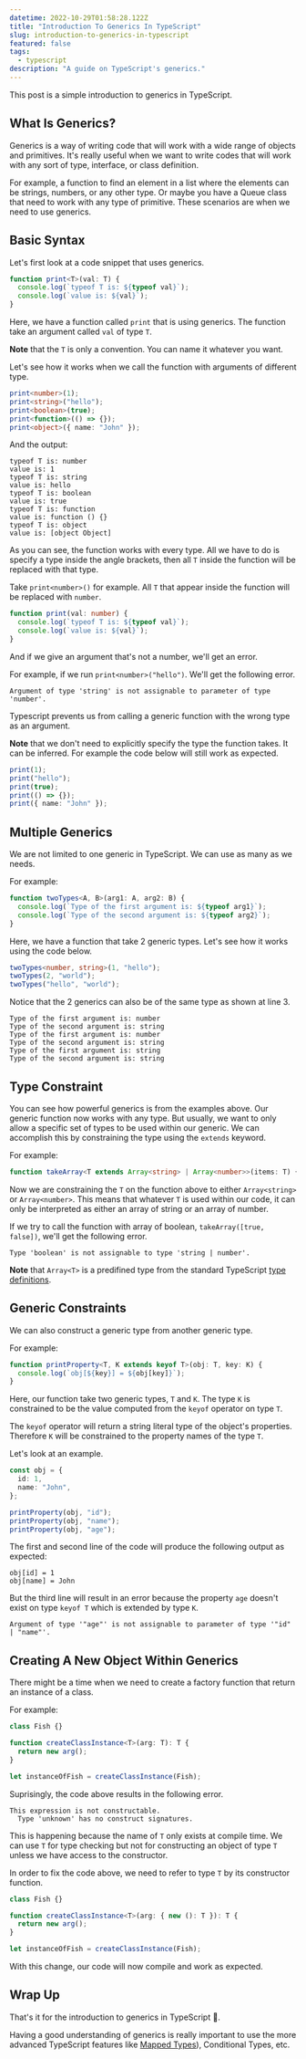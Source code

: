 ```yaml
---
datetime: 2022-10-29T01:58:28.122Z
title: "Introduction To Generics In TypeScript"
slug: introduction-to-generics-in-typescript
featured: false
tags:
  - typescript
description: "A guide on TypeScript's generics."
---
```


This post is a simple introduction to generics in TypeScript.

## What Is Generics?

Generics is a way of writing code that will work with a wide range of objects and primitives. It's really useful when we want to write codes that will work with any sort of type, interface, or class definition.

For example, a function to find an element in a list where the elements can be strings, numbers, or any other type. Or maybe you have a Queue class that need to work with any type of primitive. These scenarios are when we need to use generics.

## Basic Syntax

Let's first look at a code snippet that uses generics.

```ts
function print<T>(val: T) {
  console.log(`typeof T is: ${typeof val}`);
  console.log(`value is: ${val}`);
}
```

Here, we have a function called `print` that is using generics. The function take an argument called `val` of type `T`.

**Note** that the `T` is only a convention. You can name it whatever you want.

Let's see how it works when we call the function with arguments of different type.

```ts
print<number>(1);
print<string>("hello");
print<boolean>(true);
print<function>(() => {});
print<object>({ name: "John" });
```

And the output:

```
typeof T is: number
value is: 1
typeof T is: string
value is: hello
typeof T is: boolean
value is: true
typeof T is: function
value is: function () {}
typeof T is: object
value is: [object Object]
```

As you can see, the function works with every type. All we have to do is specify a type inside the angle brackets, then all `T` inside the function will be replaced with that type.

Take `print<number>()` for example. All `T` that appear inside the function will be replaced with `number`.

```ts
function print(val: number) {
  console.log(`typeof T is: ${typeof val}`);
  console.log(`value is: ${val}`);
}
```

And if we give an argument that's not a number, we'll get an error.

For example, if we run `print<number>("hello")`. We'll get the following error.

```
Argument of type 'string' is not assignable to parameter of type 'number'.
```

Typescript prevents us from calling a generic function with the wrong type as an argument.

**Note** that we don't need to explicitly specify the type the function takes. It can be inferred. For example the code below will still work as expected.

```ts
print(1);
print("hello");
print(true);
print(() => {});
print({ name: "John" });
```

## Multiple Generics

We are not limited to one generic in TypeScript. We can use as many as we needs.

For example:

```ts
function twoTypes<A, B>(arg1: A, arg2: B) {
  console.log(`Type of the first argument is: ${typeof arg1}`);
  console.log(`Type of the second argument is: ${typeof arg2}`);
}
```

Here, we have a function that take 2 generic types. Let's see how it works using the code below.

```ts
twoTypes<number, string>(1, "hello");
twoTypes(2, "world");
twoTypes("hello", "world");
```

Notice that the 2 generics can also be of the same type as shown at line 3.

```
Type of the first argument is: number
Type of the second argument is: string
Type of the first argument is: number
Type of the second argument is: string
Type of the first argument is: string
Type of the second argument is: string
```

## Type Constraint

You can see how powerful generics is from the examples above. Our generic function now works with any type. But usually, we want to only allow a specific set of types to be used within our generic. We can accomplish this by constraining the type using the `extends` keyword.

For example:

```ts
function takeArray<T extends Array<string> | Array<number>>(items: T) {}
```

Now we are constraining the `T` on the function above to either `Array<string>` or `Array<number>`. This means that whatever `T` is used within our code, it can only be interpreted as either an array of string or an array of number.

If we try to call the function with array of boolean, `takeArray([true, false])`, we'll get the following error.

```
Type 'boolean' is not assignable to type 'string | number'.
```

**Note** that `Array<T>` is a predifined type from the standard TypeScript [type definitions](https://github.com/microsoft/TypeScript/blob/main/lib/lib.es5.d.ts).

## Generic Constraints

We can also construct a generic type from another generic type.

For example:

```ts
function printProperty<T, K extends keyof T>(obj: T, key: K) {
  console.log(`obj[${key}] = ${obj[key]}`);
}
```

Here, our function take two generic types, `T` and `K`. The type `K` is constrained to be the value computed from the `keyof` operator on type `T`.

The `keyof` operator will return a string literal type of the object's properties. Therefore `K` will be constrained to the property names of the type `T`.

Let's look at an example.

```ts
const obj = {
  id: 1,
  name: "John",
};

printProperty(obj, "id");
printProperty(obj, "name");
printProperty(obj, "age");
```

The first and second line of the code will produce the following output as expected:

```
obj[id] = 1
obj[name] = John
```

But the third line will result in an error because the property `age` doesn't exist on type `keyof T` which is extended by type `K`.

```
Argument of type '"age"' is not assignable to parameter of type '"id" | "name"'.
```

## Creating A New Object Within Generics

There might be a time when we need to create a factory function that return an instance of a class.

For example:

```ts
class Fish {}

function createClassInstance<T>(arg: T): T {
  return new arg();
}

let instanceOfFish = createClassInstance(Fish);
```

Suprisingly, the code above results in the following error.

```
This expression is not constructable.
  Type 'unknown' has no construct signatures.
```

This is happening because the name of `T` only exists at compile time. We can use `T` for type checking but not for constructing an object of type `T` unless we have access to the constructor.

In order to fix the code above, we need to refer to type `T` by its constructor function.

```ts {3}
class Fish {}

function createClassInstance<T>(arg: { new (): T }): T {
  return new arg();
}

let instanceOfFish = createClassInstance(Fish);
```

With this change, our code will now compile and work as expected.

## Wrap Up

That's it for the introduction to generics in TypeScript 🎉.

Having a good understanding of generics is really important to use the more advanced TypeScript features like [Mapped Types](understanding-mapped-types-in-typescript)), Conditional Types, etc.

